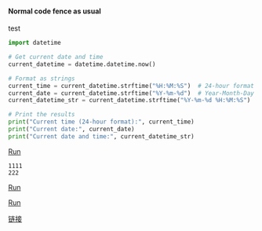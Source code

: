 
#### Normal code fence as usual 
test <test>
``` python
import datetime

# Get current date and time
current_datetime = datetime.datetime.now()

# Format as strings
current_time = current_datetime.strftime("%H:%M:%S")  # 24-hour format
current_date = current_datetime.strftime("%Y-%m-%d")  # Year-Month-Day format
current_datetime_str = current_datetime.strftime("%Y-%m-%d %H:%M:%S")  # Year-Month-Day Hour:Minute:Second format

# Print the results
print("Current time (24-hour format):", current_time)
print("Current date:", current_date)
print("Current date and time:", current_datetime_str)
```
[Run](https://run-test.oscollege.net/KnUK)

```
1111
222
```
[Run](https://run-test.oscollege.net/Ny4L)

[Run](https://run-test.oscollege.net/z1EP)

[链接](view-source:https://test.oscollege.net/)
